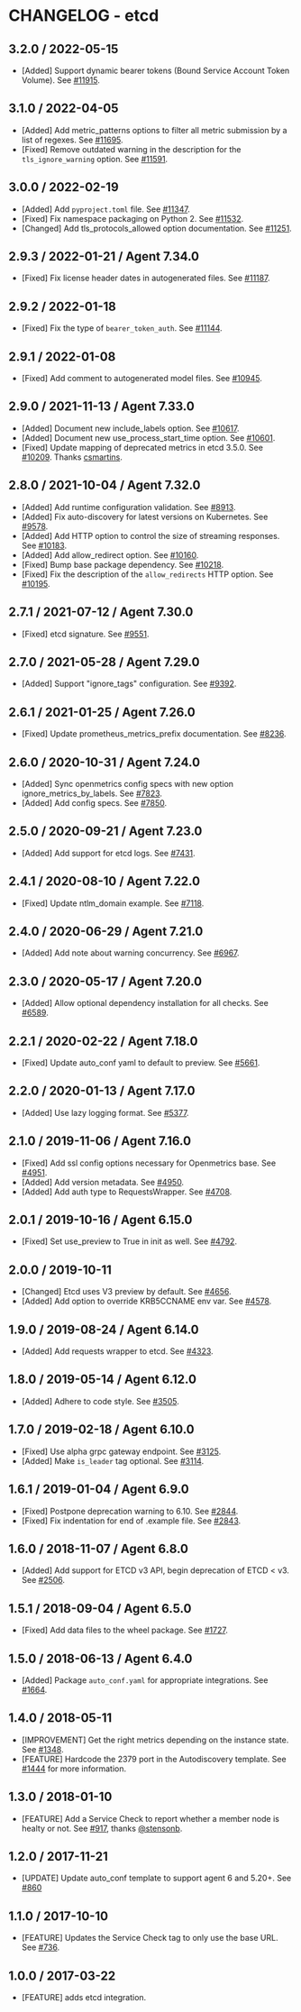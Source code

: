 # CHANGELOG - etcd

## 3.2.0 / 2022-05-15

* [Added] Support dynamic bearer tokens (Bound Service Account Token Volume). See [#11915](https://github.com/DataDog/integrations-core/pull/11915).

## 3.1.0 / 2022-04-05

* [Added] Add metric_patterns options to filter all metric submission by a list of regexes. See [#11695](https://github.com/DataDog/integrations-core/pull/11695).
* [Fixed] Remove outdated warning in the description for the `tls_ignore_warning` option. See [#11591](https://github.com/DataDog/integrations-core/pull/11591).

## 3.0.0 / 2022-02-19

* [Added] Add `pyproject.toml` file. See [#11347](https://github.com/DataDog/integrations-core/pull/11347).
* [Fixed] Fix namespace packaging on Python 2. See [#11532](https://github.com/DataDog/integrations-core/pull/11532).
* [Changed] Add tls_protocols_allowed option documentation. See [#11251](https://github.com/DataDog/integrations-core/pull/11251).

## 2.9.3 / 2022-01-21 / Agent 7.34.0

* [Fixed] Fix license header dates in autogenerated files. See [#11187](https://github.com/DataDog/integrations-core/pull/11187).

## 2.9.2 / 2022-01-18

* [Fixed] Fix the type of `bearer_token_auth`. See [#11144](https://github.com/DataDog/integrations-core/pull/11144).

## 2.9.1 / 2022-01-08

* [Fixed] Add comment to autogenerated model files. See [#10945](https://github.com/DataDog/integrations-core/pull/10945).

## 2.9.0 / 2021-11-13 / Agent 7.33.0

* [Added] Document new include_labels option. See [#10617](https://github.com/DataDog/integrations-core/pull/10617).
* [Added] Document new use_process_start_time option. See [#10601](https://github.com/DataDog/integrations-core/pull/10601).
* [Fixed] Update mapping of deprecated metrics in etcd 3.5.0. See [#10209](https://github.com/DataDog/integrations-core/pull/10209). Thanks [csmartins](https://github.com/csmartins).

## 2.8.0 / 2021-10-04 / Agent 7.32.0

* [Added] Add runtime configuration validation. See [#8913](https://github.com/DataDog/integrations-core/pull/8913).
* [Added] Fix auto-discovery for latest versions on Kubernetes. See [#9578](https://github.com/DataDog/integrations-core/pull/9578).
* [Added] Add HTTP option to control the size of streaming responses. See [#10183](https://github.com/DataDog/integrations-core/pull/10183).
* [Added] Add allow_redirect option. See [#10160](https://github.com/DataDog/integrations-core/pull/10160).
* [Fixed] Bump base package dependency. See [#10218](https://github.com/DataDog/integrations-core/pull/10218).
* [Fixed] Fix the description of the `allow_redirects` HTTP option. See [#10195](https://github.com/DataDog/integrations-core/pull/10195).

## 2.7.1 / 2021-07-12 / Agent 7.30.0

* [Fixed] etcd signature. See [#9551](https://github.com/DataDog/integrations-core/pull/9551).

## 2.7.0 / 2021-05-28 / Agent 7.29.0

* [Added] Support "ignore_tags" configuration. See [#9392](https://github.com/DataDog/integrations-core/pull/9392).

## 2.6.1 / 2021-01-25 / Agent 7.26.0

* [Fixed] Update prometheus_metrics_prefix documentation. See [#8236](https://github.com/DataDog/integrations-core/pull/8236).

## 2.6.0 / 2020-10-31 / Agent 7.24.0

* [Added] Sync openmetrics config specs with new option ignore_metrics_by_labels. See [#7823](https://github.com/DataDog/integrations-core/pull/7823).
* [Added] Add config specs. See [#7850](https://github.com/DataDog/integrations-core/pull/7850).

## 2.5.0 / 2020-09-21 / Agent 7.23.0

* [Added] Add support for etcd logs. See [#7431](https://github.com/DataDog/integrations-core/pull/7431).

## 2.4.1 / 2020-08-10 / Agent 7.22.0

* [Fixed] Update ntlm_domain example. See [#7118](https://github.com/DataDog/integrations-core/pull/7118).

## 2.4.0 / 2020-06-29 / Agent 7.21.0

* [Added] Add note about warning concurrency. See [#6967](https://github.com/DataDog/integrations-core/pull/6967).

## 2.3.0 / 2020-05-17 / Agent 7.20.0

* [Added] Allow optional dependency installation for all checks. See [#6589](https://github.com/DataDog/integrations-core/pull/6589).

## 2.2.1 / 2020-02-22 / Agent 7.18.0

* [Fixed] Update auto_conf yaml to default to preview. See [#5661](https://github.com/DataDog/integrations-core/pull/5661).

## 2.2.0 / 2020-01-13 / Agent 7.17.0

* [Added] Use lazy logging format. See [#5377](https://github.com/DataDog/integrations-core/pull/5377).

## 2.1.0 / 2019-11-06 / Agent 7.16.0

* [Fixed] Add ssl config options necessary for Openmetrics base. See [#4951](https://github.com/DataDog/integrations-core/pull/4951).
* [Added] Add version metadata. See [#4950](https://github.com/DataDog/integrations-core/pull/4950).
* [Added] Add auth type to RequestsWrapper. See [#4708](https://github.com/DataDog/integrations-core/pull/4708).

## 2.0.1 / 2019-10-16 / Agent 6.15.0

* [Fixed] Set use_preview to True in init as well. See [#4792](https://github.com/DataDog/integrations-core/pull/4792).

## 2.0.0 / 2019-10-11

* [Changed] Etcd uses V3 preview by default. See [#4656](https://github.com/DataDog/integrations-core/pull/4656).
* [Added] Add option to override KRB5CCNAME env var. See [#4578](https://github.com/DataDog/integrations-core/pull/4578).

## 1.9.0 / 2019-08-24 / Agent 6.14.0

* [Added] Add requests wrapper to etcd. See [#4323](https://github.com/DataDog/integrations-core/pull/4323).

## 1.8.0 / 2019-05-14 / Agent 6.12.0

* [Added] Adhere to code style. See [#3505](https://github.com/DataDog/integrations-core/pull/3505).

## 1.7.0 / 2019-02-18 / Agent 6.10.0

* [Fixed] Use alpha grpc gateway endpoint. See [#3125](https://github.com/DataDog/integrations-core/pull/3125).
* [Added] Make `is_leader` tag optional. See [#3114](https://github.com/DataDog/integrations-core/pull/3114).

## 1.6.1 / 2019-01-04 / Agent 6.9.0

* [Fixed] Postpone deprecation warning to 6.10. See [#2844][1].
* [Fixed] Fix indentation for end of .example file. See [#2843][2].

## 1.6.0 / 2018-11-07 / Agent 6.8.0

* [Added] Add support for ETCD v3 API, begin deprecation of ETCD < v3. See [#2506][3].

## 1.5.1 / 2018-09-04 / Agent 6.5.0

* [Fixed] Add data files to the wheel package. See [#1727][4].

## 1.5.0 / 2018-06-13 / Agent 6.4.0

* [Added] Package `auto_conf.yaml` for appropriate integrations. See [#1664][5].

## 1.4.0 / 2018-05-11

* [IMPROVEMENT] Get the right metrics depending on the instance state. See [#1348][6].
* [FEATURE] Hardcode the 2379 port in the Autodiscovery template. See [#1444][7] for more information.

## 1.3.0 / 2018-01-10

* [FEATURE] Add a Service Check to report whether a member node is healty or not. See [#917][8], thanks [@stensonb][9].

## 1.2.0 / 2017-11-21

* [UPDATE] Update auto_conf template to support agent 6 and 5.20+. See [#860][10]

## 1.1.0 / 2017-10-10

* [FEATURE] Updates the Service Check tag to only use the base URL. See [#736][11].

## 1.0.0 / 2017-03-22

* [FEATURE] adds etcd integration.

<!--- The following link definition list is generated by PimpMyChangelog --->
[1]: https://github.com/DataDog/integrations-core/pull/2844
[2]: https://github.com/DataDog/integrations-core/pull/2843
[3]: https://github.com/DataDog/integrations-core/pull/2506
[4]: https://github.com/DataDog/integrations-core/pull/1727
[5]: https://github.com/DataDog/integrations-core/pull/1664
[6]: https://github.com/DataDog/integrations-core/issues/1348
[7]: https://github.com/DataDog/integrations-core/pull/1444
[8]: https://github.com/DataDog/integrations-core/issues/917
[9]: https://github.com/stensonb
[10]: https://github.com/DataDog/integrations-core/issues/860
[11]: https://github.com/DataDog/integrations-core/issues/736
